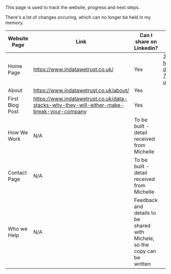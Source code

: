 This page is used to track the website, progress and next steps.

There's a lot of changes occuring, which can no longer be held in my memory. 

| Website Page | Link | Can I share on Linkedin? | Date Shared | 
| --- | --- | --- | --- |
| Home Page | https://www.indatawetrust.co.uk/ | Yes | 25/04/2023 https://www.linkedin.com/posts/pratikpatel89_in-data-we-trust-activity-7056514679929479168-v4ML?utm_source=share&utm_medium=member_desktop|
| About | https://www.indatawetrust.co.uk/about/ | Yes | |
| First Blog Post | https://www.indatawetrust.co.uk/data-stacks-why-they-will-either-make-break-your-company | Yes | |
| How We Work | N/A | To be built - detail received from Michelle | |
| Contact Page | N/A| To be built - detail received from Michelle | |
| Who we Help | N/A | Feedback and details to be shared with Michele, so the copy can be written | |
